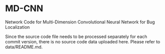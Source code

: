 # MD-CNN
Network Code for Multi-Dimension Convolutional Neural Network for Bug Localization

Since the source code file needs to be processed separately for each commit version, there is no source code data uploaded here. Please refer to data/README.md.
